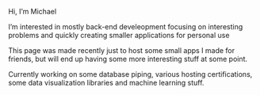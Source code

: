 Hi, I’m Michael

I’m interested in mostly back-end develeopment focusing on interesting problems and quickly creating smaller applications for personal use

This page was made recently just to host some small apps I made for friends, but will end up having some more interesting stuff at some point. 

Currently working on some database piping, various hosting certifications, some data visualization libraries and machine learning stuff. 
